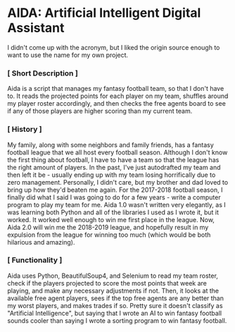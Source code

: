 # AIDA: Artificial Intelligent Digital Assistant

I didn't come up with the acronym, but I liked the origin source enough to want to use the name for my own project.

### [ Short Description ]

Aida is a script that manages my fantasy football team, so that I don't have to. It reads the projected points for each player on my team, shuffles around my player roster accordingly, and then checks the free agents board to see if any of those players are higher scoring than my current team.

### [ History ]

My family, along with some neighbors and family friends, has a fantasy football league that we all host every football season. Although I don't know the first thing about football, I have to have a team so that the league has the right amount of players. In the past, I've just autodrafted my team and then left it be - usually ending up with my team losing horrifically due to zero management. Personally, I didn't care, but my brother and dad loved to bring up how they'd beaten me again. For the 2017-2018 football season, I finally did what I said I was going to do for a few years - write a computer program to play my team for me. Aida 1.0 wasn't written very elegantly, as I was learning both Python and all of the libraries I used as I wrote it, but it worked. It worked well enough to win me first place in the league. Now, Aida 2.0 will win me the 2018-2019 league, and hopefully result in my expulsion from the league for winning too much (which would be both hilarious and amazing).

### [ Functionality ]

Aida uses Python, BeautifulSoup4, and Selenium to read my team roster, check if the players projected to score the most points that week are playing, and make any necessary adjustments if not. Then, it looks at the available free agent players, sees if the top free agents are any better than my worst players, and makes trades if so. Pretty sure it doesn't classify as "Artificial Intelligence", but saying that I wrote an AI to win fantasy football sounds cooler than saying I wrote a sorting program to win fantasy football.
